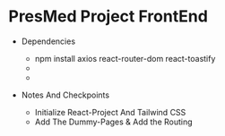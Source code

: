 # PresMed Project FrontEnd
- Dependencies
    - npm install axios react-router-dom react-toastify
    -
    -

- Notes And Checkpoints
    - Initialize React-Project And Tailwind CSS
    - Add The Dummy-Pages & Add the Routing 
